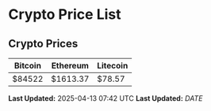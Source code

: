 # Crypto Price List

## Crypto Prices
| Bitcoin | Ethereum | Litecoin |
| ------- | -------- | -------- |
| $84522 | $1613.37 | $78.57 |
**Last Updated:** 2025-04-13 07:42 UTC
**Last Updated:** $DATE$
